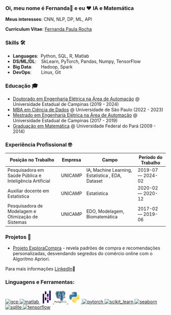 ### Oi, meu nome é Fernanda👋 e eu ❤️ IA e Matemática

**Meus interesses**: CNN, NLP, DP, ML, API

**Curriculum Vitae**: [Fernanda Paula Rocha](https://github.com/rocha-fernanda/rocha-fernanda/blob/main/Curriculo_FernandaRocha.pdf)

<!-- 

**Curriculum Vitae**: [Curriculo_FernandaRocha.pdf](https://github.com/rocha-fernanda/rocha-fernanda/blob/main/Curriculo_FernandaRocha.pdf)
-->

### Skills 🛠️
- **Languages**:&nbsp;                         Python, SQL, R, Matlab
- **DS/ML/DL**:  &nbsp;&nbsp;                  SkLearn, PyTorch, Pandas, Numpy, TensorFlow
- **Big Data**: &nbsp;&nbsp;&nbsp;&nbsp;&nbsp; Hadoop, Spark
- **DevOps**:    &nbsp;&nbsp;&nbsp;&nbsp;      Linux, Git

### Educação 🎓
- [Doutorado em Engenharia Elétrica na Área de Automação](https://www.fee.unicamp.br/) @ Universidade Estadual de Campinas (2019 - 2024)
- [MBA em Ciência de Dados](https://cemeai.icmc.usp.br/MBA/) @ Universidade de São Paulo (2022 - 2023)
- [Mestrado em Engenharia Elétrica na Área de Automação](https://www.fee.unicamp.br/) @ Universidade Estadual de Campinas (2017 - 2019)
- [Graduação em Matemática](https://ufpa.br/) @ Universidade Federal do Pará (2009 - 2014)

### Experiência Profissional 🤓
| Posição no Trabalho           | Empresa         | Campo                         | Período do Trabalho     |
| ---------------------- | --------------- | ----------------------------- | ----------------- |
| Pesquisadora em Saúde Pública e Inteligência Artificial | UNICAMP |IA, Machine Learning, Estatística , EDA, Dataset  | 2019-07 — 2024-02  |
| Auxiliar docente em Estatística         | UNICAMP     |Estatística  | 2020-02 — 2020-12 |
| Pesquisadora de Modelagem e Otimização de Sistemas          |  UNICAMP    | EDO, Modelagem, Biomatemática         | 2017-02 — 2019-06 |



### Projetos 🐾
- [Projeto ExploraCompra](https://github.com/rocha-fernanda/Apriori_OnlineRetail.git) - revela padrões de compra e recomendações personalizadas, desvendando segredos do comércio online com o Algoritmo Apriori.


Para mais informações [LinkedIn](https://www.linkedin.com/in/fernanda-paula-rocha-20687122a/)🚀


<h3 align="left">Linguagens e Ferramentas:</h3>
<p align="left"> <a href="https://cloud.google.com" target="_blank" rel="noreferrer"> <img src="https://www.vectorlogo.zone/logos/google_cloud/google_cloud-icon.svg" alt="gcp" width="40" height="40"/> </a> <a href="https://www.mathworks.com/" target="_blank" rel="noreferrer"> <img src="https://upload.wikimedia.org/wikipedia/commons/2/21/Matlab_Logo.png" alt="matlab" width="40" height="40"/> </a> <a href="https://pandas.pydata.org/" target="_blank" rel="noreferrer"> <img src="https://raw.githubusercontent.com/devicons/devicon/2ae2a900d2f041da66e950e4d48052658d850630/icons/pandas/pandas-original.svg" alt="pandas" width="40" height="40"/> </a> <a href="https://www.postgresql.org" target="_blank" rel="noreferrer"> <img src="https://raw.githubusercontent.com/devicons/devicon/master/icons/postgresql/postgresql-original-wordmark.svg" alt="postgresql" width="40" height="40"/> </a> <a href="https://www.python.org" target="_blank" rel="noreferrer"> <img src="https://raw.githubusercontent.com/devicons/devicon/master/icons/python/python-original.svg" alt="python" width="40" height="40"/> </a> <a href="https://pytorch.org/" target="_blank" rel="noreferrer"> <img src="https://www.vectorlogo.zone/logos/pytorch/pytorch-icon.svg" alt="pytorch" width="40" height="40"/> </a> <a href="https://scikit-learn.org/" target="_blank" rel="noreferrer"> <img src="https://upload.wikimedia.org/wikipedia/commons/0/05/Scikit_learn_logo_small.svg" alt="scikit_learn" width="40" height="40"/> </a> <a href="https://seaborn.pydata.org/" target="_blank" rel="noreferrer"> <img src="https://seaborn.pydata.org/_images/logo-mark-lightbg.svg" alt="seaborn" width="40" height="40"/> </a> <a href="https://www.sqlite.org/" target="_blank" rel="noreferrer"> <img src="https://www.vectorlogo.zone/logos/sqlite/sqlite-icon.svg" alt="sqlite" width="40" height="40"/> </a> <a href="https://www.tensorflow.org" target="_blank" rel="noreferrer"> <img src="https://www.vectorlogo.zone/logos/tensorflow/tensorflow-icon.svg" alt="tensorflow" width="40" height="40"/> </a> </p>
